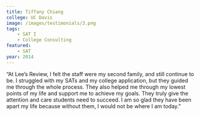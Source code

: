 ```yaml
---
title: Tiffany Chiang
college: UC Davis
image: /images/testimonials/3.png
tags:
    - SAT I
    - College Consulting
featured:
    - SAT
year: 2014
---
```


“At Lee’s Review, I felt the staff were my second family, and still
continue to be. I struggled with my SATs and my college application, but
they guided me through the whole process. They also helped me through my
lowest points of my life and support me to achieve my goals. They truly
give the attention and care students need to succeed. I am so glad they
have been apart my life because without them, I would not be where I am
today.”
